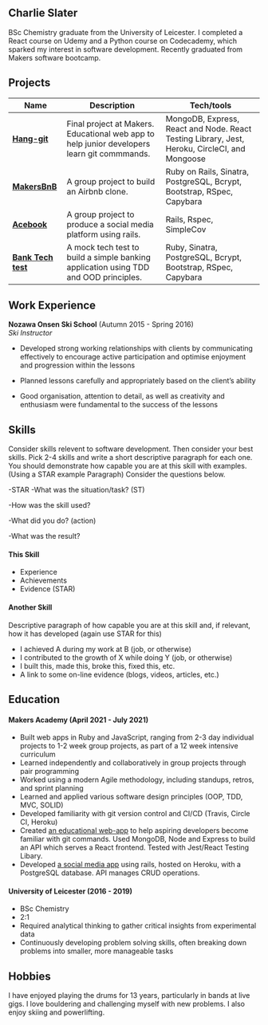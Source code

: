 ## Charlie Slater

BSc Chemistry graduate from the University of Leicester. I completed a React course on Udemy and a Python course on Codecademy, which sparked my interest in software development. Recently graduated from Makers software bootcamp.

## Projects

| Name                                                               | Description                                                                                 | Tech/tools                                                                                    |
| ------------------------------------------------------------------ | ------------------------------------------------------------------------------------------- | --------------------------------------------------------------------------------------------- |
| [**Hang-git**](https://github.com/cms718/hang-git)                 | Final project at Makers. Educational web app to help junior developers learn git commmands. | MongoDB, Express, React and Node. React Testing Library, Jest, Heroku, CircleCI, and Mongoose |
| [**MakersBnB**](https://github.com/cms718/makersbnb)               | A group project to build an Airbnb clone.                                                   | Ruby on Rails, Sinatra, PostgreSQL, Bcrypt, Bootstrap, RSpec, Capybara                        |
| [**Acebook**](https://github.com/cms718/acebook-rails-The-Wallies) | A group project to produce a social media platform using rails.                             | Rails, Rspec, SimpleCov                                                                       |
| [**Bank Tech test**](https://github.com/cms718/bank-tech-test)     | A mock tech test to build a simple banking application using TDD and OOD principles.        | Ruby, Sinatra, PostgreSQL, Bcrypt, Bootstrap, RSpec, Capybara                                 |

## Work Experience

**Nozawa Onsen Ski School** (Autumn 2015 - Spring 2016)  
_Ski Instructor_

- Developed strong working relationships with clients by communicating effectively to encourage active participation and optimise enjoyment and progression within the lessons

- Planned lessons carefully and appropriately based on the client’s ability

- Good organisation, attention to detail, as well as creativity and enthusiasm were fundamental to the success of the lessons

## Skills

Consider skills relevent to software development. Then consider your best skills. Pick 2-4 skills and write a short descriptive paragraph for each one. You should demonstrate how capable you are at this skill with examples.
(Using a STAR example Paragraph) Consider the questions below.

-STAR
-What was the situation/task? (ST)

-How was the skill used?

-What did you do? (action)

-What was the result?

#### This Skill

- Experience
- Achievements
- Evidence (STAR)

#### Another Skill

Descriptive paragraph of how capable you are at this skill and, if relevant, how it has developed (again use STAR for this)

- I achieved A during my work at B (job, or otherwise)
- I contributed to the growth of X while doing Y (job, or otherwise)
- I built this, made this, broke this, fixed this, etc.
- A link to some on-line evidence (blogs, videos, articles, etc.)

## Education

#### Makers Academy (April 2021 - July 2021)

- Built web apps in Ruby and JavaScript, ranging from 2-3 day individual projects to 1-2 week group projects, as part of a 12 week intensive curriculum
- Learned independently and collaboratively in group projects through pair programming
- Worked using a modern Agile methodology, including standups, retros, and sprint planning
- Learned and applied various software design principles (OOP, TDD, MVC, SOLID)
- Developed familiarity with git version control and CI/CD (Travis, Circle CI, Heroku)
- Created [an educational web-app](https://team-hang-git.herokuapp.com/) to help aspiring developers become familiar with git commands. Used MongoDB, Node and Express to build an API which serves a React frontend. Tested with Jest/React Testing Libary.
- Developed [a social media app](https://aqueous-harbor-18057.herokuapp.com/) using rails, hosted on Heroku, with a PostgreSQL database. API manages CRUD operations.

#### University of Leicester (2016 - 2019)

- BSc Chemistry
- 2:1
- Required analytical thinking to gather critical insights from experimental data
- Continuously developing problem solving skills, often breaking down problems into smaller, more manageable tasks

## Hobbies

I have enjoyed playing the drums for 13 years, particularly in bands at live gigs. I love bouldering and challenging myself with new problems. I also enjoy skiing and powerlifting.
